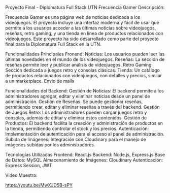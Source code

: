 Proyecto Final - Diplomatura Full Stack UTN
Frecuencia Gamer
Descripción:

Frecuencia Gamer es una página web de noticias dedicada a los videojuegos. El proyecto incluye una interfaz moderna y fácil de usar que permite a los usuarios acceder a las últimas noticias sobre videojuegos, reseñas, retro gaming, y una tienda en línea de productos relacionados con videojuegos. Este proyecto ha sido desarrollado como parte del proyecto final para la Diplomatura Full Stack en la UTN.

Funcionalidades Principales Fronend:
Noticias: Los usuarios pueden leer las últimas novedades en el mundo de los videojuegos.
Reseñas: La sección de reseñas permite leer y publicar análisis de videojuegos.
Retro Gaming: Sección dedicada a juegos retro y consolas clásicas.
Tienda: Un catálogo de productos relacionados con videojuegos, con detalles y precios, similar a un marketplace.
Envio de mails

Funcionalidades del Backend:
Gestión de Noticias: El backend permite a los administradores agregar, editar y eliminar noticias desde un panel de administración.
Gestión de Reseñas: Se puede gestionar reseñas, permitiendo crear, editar y eliminar reseñas a través del backend.
Gestión de Juegos Retro: Los administradores pueden cargar juegos retro y consolas, además de editar y eliminar estos contenidos.
Gestión de Productos: El backend facilita la creación y administración de productos en la tienda, permitiendo controlar el stock y los precios.
Autenticación: Implementación de autenticación para el acceso al panel de administración.
Subida de Imágenes: Integración con Cloudinary para el manejo de imágenes subidas por los administradores.

Tecnologías Utilizadas
Frontend: React.js
Backend: Node.js, Express.js
Base de Datos: MySQL
Almacenamiento de Imágenes: Cloudinary
Autenticación: Express Session, JWT

Video Muestra:

https://youtu.be/MwXJD5B-sPY

